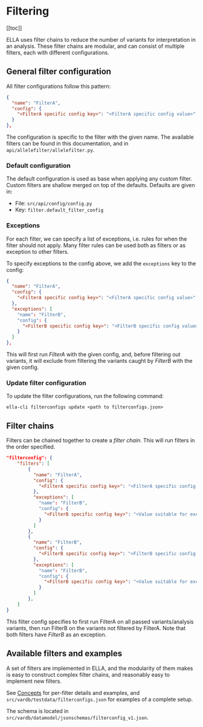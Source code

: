 # Filtering

[[toc]]

ELLA uses filter chains to reduce the number of variants for interpretation in an analysis. These filter chains are modular, and can consist of multiple filters, each with different configurations.

## General filter configuration

All filter configurations follow this pattern:

```json
{
  "name": "FilterA",
  "config": {
    "<FilterA specific config key>": "<FilterA specific config value>"
  }
},
```

The configuration is specific to the filter with the given name. The available filters can be found in this documentation, and in `api/allelefilter/allelefilter.py`. 

### Default configuration

The default configuration is used as base when applying any custom filter. Custom filters are shallow merged on top of the defaults. Defaults are given in: 

- File: `src/api/config/config.py`
- Key: `filter.default_filter_config`


### Exceptions

For each filter, we can specify a list of exceptions, i.e. rules for when the filter should not apply. Many filter rules can be used both as filters or as exception to other filters.

To specify exceptions to the config above, we add the `exceptions` key to the config:

```json
{
  "name": "FilterA",
  "config": {
    "<FilterA specific config key>": "<FilterA specific config value>"
  },
  "exceptions": [
    "name": "FilterB",
    "config": {
      "<FilterB specific config key>": "<FilterB specific config value>"
    }
  ]
},
```

This will first run *FilterA* with the given config, and, before filtering out variants, it will exclude from filtering the variants caught by *FilterB* with the given config.

### Update filter configuration

To update the filter configurations, run the following command:
```
ella-cli filterconfigs update <path to filterconfigs.json>
```

## Filter chains

Filters can be chained together to create a *filter chain*. This will run filters in the order specified.

```json
"filterconfig": {
    "filters": [
        {
          "name": "FilterA",
          "config": {
            "<FilterA specific config key>": "<FilterA specific config value>"
          },
          "exceptions": [
            "name": "FilterB",
            "config": {
              "<FilterB specific config key>": "<Value suitable for exception>"
            }
          ]
        },
        {
          "name": "FilterB",
          "config": {
            "<FilterB specific config key>": "<FilterB specific config value>"
          },
          "exceptions": [
            "name": "FilterB",
            "config": {
              "<FilterB specific config key>": "<Value suitable for exception>"
            }
          ]
        },
    ]
}
```

This filter config specifies to first run FilterA on all passed variants/analysis variants, then run FilterB on the variants not filtered by FilterA. Note that both filters have *FilterB* as an exception.

## Available filters and examples

A set of filters are implemented in ELLA, and the modularity of them makes is easy to construct complex filter chains, and reasonably easy to implement new filters.

See [Concepts](/concepts/filtering.md) for per-filter details and examples, and `src/vardb/testdata/filterconfigs.json` for examples of a complete setup. 

The schema is located in `src/vardb/datamodel/jsonschemas/filterconfig_v1.json`.
